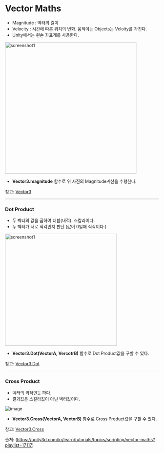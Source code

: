 Vector Maths
=============
- Magnitude : 벡터의 길이
- Velocity : 시간에 따른 위치의 변화.
움직이는 Objects는 Veloity를 가진다. 
- Unity에서는 왼손 좌표계를 사용한다.

<img width="430" alt="screenshot1" src="https://user-images.githubusercontent.com/44865268/50723127-dd3c8c00-111c-11e9-9e2b-b711629e22af.PNG">

- **Vector3.magnitude** 함수로 위 사진의 Magnitude계산을 수행한다.

참고: [Vector3](https://docs.unity3d.com/ScriptReference/Vector3.html?_ga=2.3051696.1014157617.1546605019-1821101929.1546605019)
***
### Dot Product
- 두 벡터의 값을 곱하여 더함(내적). 스칼라이다.
- 두 벡터가 서로 직각인지 판단.(값이 0일때 직각이다.)

<img width="366" alt="screenshot1" src="https://user-images.githubusercontent.com/44865268/50723191-d9f5d000-111d-11e9-9cce-b7aa64711c6d.PNG">

- **Vector3.Dot(VectorA, VercotrB)** 함수로 Dot Product값을 구할 수 있다.

참고: [Vector3.Dot](https://docs.unity3d.com/ScriptReference/Vector3.Dot.html?_ga=2.7846322.1014157617.1546605019-1821101929.1546605019)

***
### Cross Product
- 벡터의 외적인듯 하다.
- 결과값은 스칼라값이 아닌 벡터값이다.

![image](https://user-images.githubusercontent.com/44865268/50723405-abc5bf80-1120-11e9-812e-b93bd15ec852.png)

- **Vector3.Cross(VectorA, VectorB)** 함수로 Cross Product값을 구할 수 있다.

참고: [Vector3.Cross](https://docs.unity3d.com/ScriptReference/Vector3.Cross.html?_ga=2.217947158.1014157617.1546605019-1821101929.1546605019)

출처: (https://unity3d.com/kr/learn/tutorials/topics/scripting/vector-maths?playlist=17117)